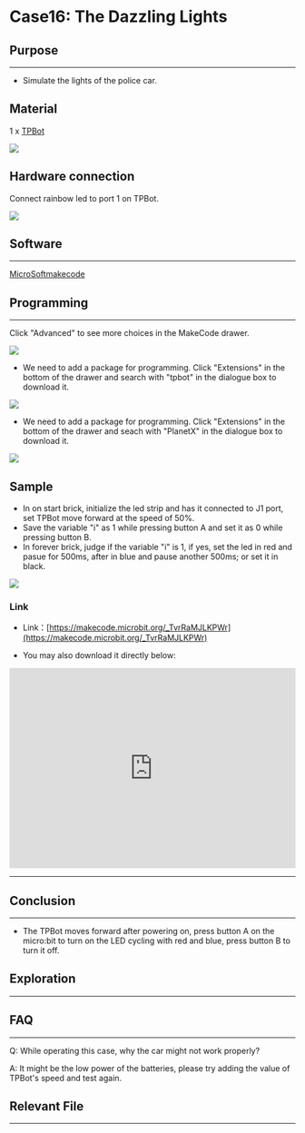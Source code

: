 # Case16: The Dazzling Lights 

## Purpose
---
- Simulate the lights of the police car. 

## Material

1 x [TPBot](https://item.taobao.com/item.htm?spm=a1z10.5-c-s.w4002-18602834185.41.68d15ccfBFHNPy&id=618758535761)



![](./images/TPBot_tianpeng_case_01_01.png)


## Hardware connection

Connect rainbow led to port 1 on TPBot. 


![](./images/TPBot_tianpeng_case_16_03.png)




## Software

  ---

  [MicroSoftmakecode](https://makecode.microbit.org/#)


  ## Programming

  ---

  Click "Advanced" to see more choices in the MakeCode drawer. 

![](./images/TPBot_tianpeng_case_01_02.png)

- We need to add a package for programming. Click "Extensions" in the bottom of the drawer and search with "tpbot" in the dialogue box to download it.  

![](./images/TPBot_tianpeng_case_01_03.png)

- We need to add a package for programming. Click "Extensions" in the bottom of the drawer and seach with "PlanetX" in the dialogue box to download it.  

![](./images/TPBot_tianpeng_case_15_03.png)

## Sample

- In on start brick, initialize the led strip and has it connected to J1 port, set TPBot move forward at the speed of 50%. 
-  Save the variable "i" as 1 while pressing button A and set it as 0 while pressing button B. 
- In forever brick, judge if the variable "i" is 1, if yes, set the led in red and pasue for 500ms, after in blue and pause another 500ms; or set it in black. 


![](./images/TPBot_tianpeng_case_16_04.png)


### Link
- Link：[https://makecode.microbit.org/_TvrRaMJLKPWr](https://makecode.microbit.org/_TvrRaMJLKPWr)

- You may also download it directly below:

<div style="position:relative;height:0;padding-bottom:70%;overflow:hidden;"><iframe style="position:absolute;top:0;left:0;width:100%;height:100%;" src="https://makecode.microbit.org/#pub:_TvrRaMJLKPWr" frameborder="0" sandbox="allow-popups allow-forms allow-scripts allow-same-origin"></iframe></div>  

---
## Conclusion 
---

- The TPBot moves forward after powering on, press button A on the micro:bit to turn on the LED cycling with red and blue, press button B to turn it off. 

## Exploration

---


## FAQ

---

Q: While operating this case, why the car might not work properly?

A: It might be the low power of the batteries, please try adding the value of TPBot's speed and test again. 

## Relevant File

---

